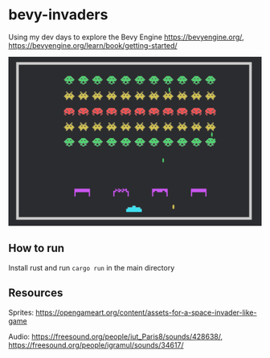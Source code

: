 # bevy-invaders
Using my dev days to explore the Bevy Engine https://bevyengine.org/, https://bevyengine.org/learn/book/getting-started/

![screenshot](screenshot.png "Screenshot")

## How to run

Install rust and run ``cargo run`` in the main directory


## Resources

Sprites: https://opengameart.org/content/assets-for-a-space-invader-like-game

Audio: https://freesound.org/people/iut_Paris8/sounds/428638/, https://freesound.org/people/igramul/sounds/34617/